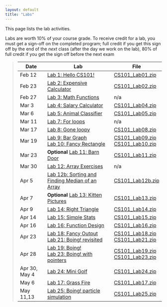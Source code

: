 ```yaml
---
layout: default
title: "Labs"
---
```


This page lists the lab activities.

Labs are worth 10% of your course grade.  To receive credit for a lab, you must get a sign-off on the completed program; full credit if you get this sign off by the end of the *next* class (after the day we work on the lab), 80% of full credit if you get the sign off before the next exam

> Date | Lab | File
> ---- | --- | ----
> Feb 12 | [Lab 1: Hello CS101!](lab01.html)         | [CS101\_Lab01.zip](CS101_Lab01.zip)
> Feb 23 | [Lab 2: Expensive Calculator](lab02.html) | [CS101\_Lab02.zip](CS101_Lab02.zip)
> Feb 27 | [Lab 3: Math Functions](lab03.html)       | n/a
> Mar 3 | [Lab 4: Salary Calculator](lab04.html)    | [CS101\_Lab04.zip](CS101_Lab04.zip)
> Mar 6  | [Lab 5: Animal Classifier](lab05.html)    | [CS101\_Lab05.zip](CS101_Lab05.zip)
> Mar 11 | [Lab 7: For loops](lab07.html)            | n/a
> Mar 17 | [Lab 8: Gone loopy](lab08.html)           | [CS101\_Lab08.zip](CS101_Lab08.zip)
> Mar 19 | [Lab 9: Bar Graph](lab09.html) <br /> [Lab 10: Fancy Rectangle](lab10.html) | [CS101\_Lab09.zip](CS101_Lab09.zip) <br /> [CS101\_Lab10.zip](CS101_Lab10.zip)
> Mar 23 | **Optional** [Lab 11: Barn Door](lab11.html) | [CS101\_Lab11.zip](CS101_Lab11.zip)
> Mar 30| [Lab 12: Array Exercises](lab12.html) | n/a
> Apr 5  | [Lab 12b: Sorting and Finding Median of an Array](lab12b.html) | [CS101\_Lab12b.zip](CS101_Lab12b.zip)
> Apr 7  | **Optional** [Lab 13: Kitten Pictures](lab13.html) | [CS101\_Lab13.zip](CS101_Lab13.zip)
> Apr 9  | [Lab 14: Right Triangle](lab14.html) | [CS101\_Lab14.zip](CS101_Lab14.zip) 
> Apr 14 | [Lab 15: Simple Stats](lab15.html) | [CS101\_Lab15.zip](CS101_Lab15.zip)
> Apr 16 | [Lab 16: Function Design](lab16.html) | [CS101\_Lab16.zip](CS101_Lab16.zip)
> Apr 23 | [Lab 18: Fancy Output](lab18.html) <br> [Lab 21: Boing! revisited](lab21.html) | [CS101\_Lab18.zip](CS101_Lab18.zip) <br> [CS101\_Lab21.zip](CS101_Lab21.zip)
> Apr 28 | [Lab 19: Boing!](lab19.html) <br /> [Lab 23: Boing! with pointers](lab23.html) | [CS101\_Lab19.zip](CS101_Lab19.zip) <br /> [CS101\_Lab23.zip](CS101_Lab23.zip)
> Apr 30, May 4| [Lab 24: Mini Golf](lab24.html) | [CS101\_Lab24.zip](CS101_Lab24.zip)
> May 6  | [Lab 17: Grass Fire](lab17.html) | [CS101\_Lab17.zip](CS101_Lab17.zip)
> May 11,13| [Lab 25: Boing! particle simulation](lab25.html) | [CS101\_Lab25.zip](CS101_Lab25.zip)

<!--
> Oct 31 | [Lab 17: Grass Fire](lab17.html) | [CS101\_Lab17.zip](CS101_Lab17.zip)
> Nov 2  | [Lab 18: Fancy Output](lab18.html)<br>[Lab 19: Boing!](lab19.html) | [CS101\_Lab18.zip](CS101_Lab18.zip)<br>[CS101\_Lab19.zip](CS101_Lab19.zip)
> Nov 7  | [Lab 21: Boing! revisited](lab21.html) | [CS101\_Lab21.zip](CS101_Lab21.zip)
> Nov 9  | [Lab 23: Boing! with pointers](lab23.html) | [CS101\_Lab23.zip](CS101_Lab23.zip)
> Nov 14,16 | [Lab 24: Mini Golf](lab24.html) | [CS101\_Lab24.zip](CS101_Lab24.zip)
> Nov 28,30 | [Lab 25: Boing! particle simulation](lab25.html) | [CS101\_Lab25.zip](CS101_Lab25.zip)
-->

<!-- vim:set wrap: -->
<!-- vim:set linebreak: -->
<!-- vim:set nolist: -->
